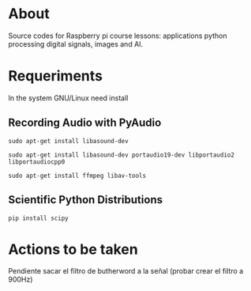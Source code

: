 # About
Source codes for Raspberry pi course lessons: applications python processing
digital signals, images and AI.

# Requeriments

In the system GNU/Linux need install


## Recording Audio with PyAudio

``` 
sudo apt-get install libasound-dev

sudo apt-get install libasound-dev portaudio19-dev libportaudio2 libportaudiocpp0

sudo apt-get install ffmpeg libav-tools

``` 

## Scientific Python Distributions

```
pip install scipy

``` 


# Actions to be taken

Pendiente sacar el filtro de butherword a la señal (probar crear el filtro a 900Hz)
